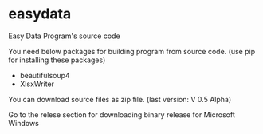 # easydata
Easy Data Program's source code

You need below packages for building program from source code. (use pip for installing these packages)
- beautifulsoup4
- XlsxWriter

You can download source files as zip file. (last version: V 0.5 Alpha)

Go to  the relese section for downloading binary release for Microsoft Windows
